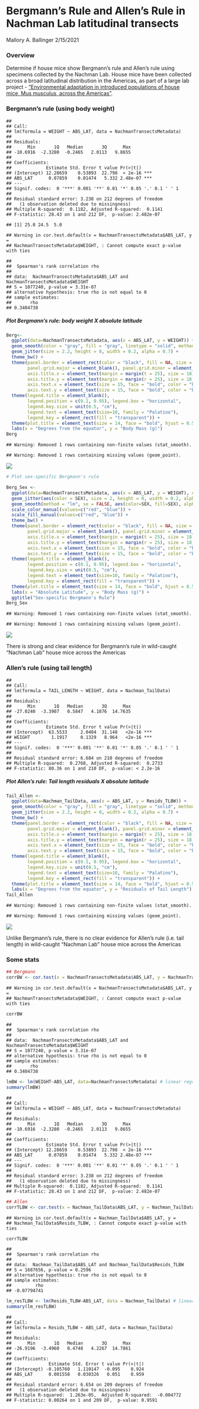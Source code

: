 Bergmann’s Rule and Allen’s Rule in Nachman Lab latitudinal transects
================
Mallory A. Ballinger
2/15/2021

### Overview

Determine if house mice show Bergmann’s rule and Allen’s rule using
specimens collected by the Nachman Lab. House mice have been collected
across a broad latitudinal distribution in the Americas, as part of a
large lab project - [“Environmental adaptation in introduced populations
of house mice, Mus musculus, across the
Americas”](http://arctos.database.museum/project/10001341).

### Bergmann’s rule (using body weight)

    ## 
    ## Call:
    ## lm(formula = WEIGHT ~ ABS_LAT, data = NachmanTransectsMetadata)
    ## 
    ## Residuals:
    ##      Min       1Q   Median       3Q      Max 
    ## -10.6916  -2.3280  -0.2465   2.0113   9.8655 
    ## 
    ## Coefficients:
    ##             Estimate Std. Error t value Pr(>|t|)    
    ## (Intercept) 12.28659    0.53893  22.798  < 2e-16 ***
    ## ABS_LAT      0.07859    0.01474   5.332 2.48e-07 ***
    ## ---
    ## Signif. codes:  0 '***' 0.001 '**' 0.01 '*' 0.05 '.' 0.1 ' ' 1
    ## 
    ## Residual standard error: 3.238 on 212 degrees of freedom
    ##   (1 observation deleted due to missingness)
    ## Multiple R-squared:  0.1182, Adjusted R-squared:  0.1141 
    ## F-statistic: 28.43 on 1 and 212 DF,  p-value: 2.482e-07

    ## [1] 25.0 24.5  5.0

    ## Warning in cor.test.default(x = NachmanTransectsMetadata$ABS_LAT, y =
    ## NachmanTransectsMetadata$WEIGHT, : Cannot compute exact p-value with ties

    ## 
    ##  Spearman's rank correlation rho
    ## 
    ## data:  NachmanTransectsMetadata$ABS_LAT and NachmanTransectsMetadata$WEIGHT
    ## S = 1077240, p-value = 3.31e-07
    ## alternative hypothesis: true rho is not equal to 0
    ## sample estimates:
    ##       rho 
    ## 0.3404738

##### Plot Bergmann’s rule: body weight X absolute latitude

``` r
Berg<-
  ggplot(data=NachmanTransectsMetadata, aes(x = ABS_LAT, y = WEIGHT)) +
  geom_smooth(color = "gray", fill = "gray", linetype = "solid", method = "lm", se = FALSE) + # se default (TRUE) shows 95% CI
  geom_jitter(size = 2.2, height = 0, width = 0.2, alpha = 0.7) +
  theme_bw() + 
  theme(panel.border = element_rect(color = "black", fill = NA, size = 1),
        panel.grid.major = element_blank(), panel.grid.minor = element_blank(), #axis.line = element_line(colour = "black"),
        axis.title.x = element_text(margin = margin(t = 25), size = 18, face = "bold", family = "Palatino"),
        axis.title.y = element_text(margin = margin(r = 25), size = 18, face = "bold", family = "Palatino"),
        axis.text.x = element_text(size = 15, face = "bold", color = "black", family = "Palatino"),
        axis.text.y = element_text(size = 15, face = "bold", color = "black", family = "Palatino")) +
  theme(legend.title = element_blank(),
        legend.position = c(0.1, 0.95), legend.box = "horizontal",
        legend.key.size = unit(0.5, "cm"),
        legend.text = element_text(size=10, family = "Palatino"),
        legend.key = element_rect(fill = "transparent")) +
  theme(plot.title = element_text(size = 14, face = "bold", hjust = 0.5, family = "Palatino")) +
  labs(x = "Degrees from the equator", y = "Body Mass (g)")
Berg
```

    ## Warning: Removed 1 rows containing non-finite values (stat_smooth).

    ## Warning: Removed 1 rows containing missing values (geom_point).

![](NachmanLab_transects_files/figure-gfm/Bergmann_plot-1.png)<!-- -->

``` r
# Plot sex-specific Bergmann's rule

Berg_Sex <-
  ggplot(data=NachmanTransectsMetadata, aes(x = ABS_LAT, y = WEIGHT), color = SEX) +
  geom_jitter(aes(color = SEX), size = 2, height = 0, width = 0.2, alpha = 0.5) +
  geom_smooth(method = "lm", se = FALSE, aes(color=SEX, fill=SEX), alpha = 0.2, linetype = "dashed") + # se default (TRUE) shows 95% CI
  scale_color_manual(values=c("red", "blue")) +
  scale_fill_manual(values=c("red", "blue")) +
  theme_bw() + 
  theme(panel.border = element_rect(color = "black", fill = NA, size = 1),
        panel.grid.major = element_blank(), panel.grid.minor = element_blank(), #axis.line = element_line(colour = "black"),
        axis.title.x = element_text(margin = margin(t = 25), size = 18, face = "bold", family = "Palatino"),
        axis.title.y = element_text(margin = margin(r = 25), size = 18, face = "bold", family = "Palatino"),
        axis.text.x = element_text(size = 15, face = "bold", color = "black", family = "Palatino"),
        axis.text.y = element_text(size = 15, face = "bold", color = "black", family = "Palatino")) +
  theme(legend.title = element_blank(),
        legend.position = c(0.1, 0.95), legend.box = "horizontal",
        legend.key.size = unit(0.5, "cm"),
        legend.text = element_text(size=10, family = "Palatino"),
        legend.key = element_rect(fill = "transparent")) +
  theme(plot.title = element_text(size = 14, face = "bold", hjust = 0.5, family = "Palatino")) +
  labs(x = "Absolute Latitude", y = "Body Mass (g)") +
  ggtitle("Sex-specific Bergmann's Rule")
Berg_Sex
```

    ## Warning: Removed 1 rows containing non-finite values (stat_smooth).

    ## Warning: Removed 1 rows containing missing values (geom_point).

![](NachmanLab_transects_files/figure-gfm/Bergmann_sex-1.png)<!-- -->

There is strong and clear evidence for Bergmann’s rule in wild-caught
“Nachman Lab” house mice across the Americas

### Allen’s rule (using tail length)

    ## 
    ## Call:
    ## lm(formula = TAIL_LENGTH ~ WEIGHT, data = Nachman_TailData)
    ## 
    ## Residuals:
    ##      Min       1Q   Median       3Q      Max 
    ## -27.0240  -3.3907   0.5847   4.1876  14.7635 
    ## 
    ## Coefficients:
    ##             Estimate Std. Error t value Pr(>|t|)    
    ## (Intercept)  63.5533     2.0404  31.148   <2e-16 ***
    ## WEIGHT        1.1917     0.1329   8.964   <2e-16 ***
    ## ---
    ## Signif. codes:  0 '***' 0.001 '**' 0.01 '*' 0.05 '.' 0.1 ' ' 1
    ## 
    ## Residual standard error: 6.684 on 210 degrees of freedom
    ## Multiple R-squared:  0.2768, Adjusted R-squared:  0.2733 
    ## F-statistic: 80.36 on 1 and 210 DF,  p-value: < 2.2e-16

##### Plot Allen’s rule: Tail length residuals X absolute latitude

``` r
Tail_Allen <-
  ggplot(data=Nachman_TailData, aes(x = ABS_LAT, y = Resids_TLBW)) +
  geom_smooth(color = "gray", fill = "gray", linetype = "solid", method = "lm", se = FALSE) + # se default (TRUE) shows 95% CI
  geom_jitter(size = 2.2, height = 0, width = 0.2, alpha = 0.7) +
  theme_bw() + 
  theme(panel.border = element_rect(color = "black", fill = NA, size = 1),
        panel.grid.major = element_blank(), panel.grid.minor = element_blank(), #axis.line = element_line(colour = "black"),
        axis.title.x = element_text(margin = margin(t = 25), size = 18, face = "bold", family = "Palatino"),
        axis.title.y = element_text(margin = margin(r = 25), size = 18, face = "bold", family = "Palatino"),
        axis.text.x = element_text(size = 15, face = "bold", color = "black", family = "Palatino"),
        axis.text.y = element_text(size = 15, face = "bold", color = "black", family = "Palatino")) +
  theme(legend.title = element_blank(),
        legend.position = c(0.1, 0.95), legend.box = "horizontal",
        legend.key.size = unit(0.5, "cm"),
        legend.text = element_text(size=10, family = "Palatino"),
        legend.key = element_rect(fill = "transparent")) +
  theme(plot.title = element_text(size = 14, face = "bold", hjust = 0.5, family = "Palatino")) +
  labs(x = "Degrees from the equator", y = "Residuals of Tail Length")
Tail_Allen
```

    ## Warning: Removed 1 rows containing non-finite values (stat_smooth).

    ## Warning: Removed 1 rows containing missing values (geom_point).

![](NachmanLab_transects_files/figure-gfm/Allen_plot-1.png)<!-- -->

Unlike Bergmann’s rule, there is no clear evidence for Allen’s rule
(i.e. tail length) in wild-caught “Nachman Lab” house mice across the
Americas

### Some stats

``` r
## Bergmann
corrBW <- cor.test(x = NachmanTransectsMetadata$ABS_LAT, y = NachmanTransectsMetadata$WEIGHT, method = 'spearman') # correlation
```

    ## Warning in cor.test.default(x = NachmanTransectsMetadata$ABS_LAT, y =
    ## NachmanTransectsMetadata$WEIGHT, : Cannot compute exact p-value with ties

``` r
corrBW
```

    ## 
    ##  Spearman's rank correlation rho
    ## 
    ## data:  NachmanTransectsMetadata$ABS_LAT and NachmanTransectsMetadata$WEIGHT
    ## S = 1077240, p-value = 3.31e-07
    ## alternative hypothesis: true rho is not equal to 0
    ## sample estimates:
    ##       rho 
    ## 0.3404738

``` r
lmBW <- lm(WEIGHT~ABS_LAT, data=NachmanTransectsMetadata) # linear regression
summary(lmBW)
```

    ## 
    ## Call:
    ## lm(formula = WEIGHT ~ ABS_LAT, data = NachmanTransectsMetadata)
    ## 
    ## Residuals:
    ##      Min       1Q   Median       3Q      Max 
    ## -10.6916  -2.3280  -0.2465   2.0113   9.8655 
    ## 
    ## Coefficients:
    ##             Estimate Std. Error t value Pr(>|t|)    
    ## (Intercept) 12.28659    0.53893  22.798  < 2e-16 ***
    ## ABS_LAT      0.07859    0.01474   5.332 2.48e-07 ***
    ## ---
    ## Signif. codes:  0 '***' 0.001 '**' 0.01 '*' 0.05 '.' 0.1 ' ' 1
    ## 
    ## Residual standard error: 3.238 on 212 degrees of freedom
    ##   (1 observation deleted due to missingness)
    ## Multiple R-squared:  0.1182, Adjusted R-squared:  0.1141 
    ## F-statistic: 28.43 on 1 and 212 DF,  p-value: 2.482e-07

``` r
## Allen
corrTLBW <- cor.test(x = Nachman_TailData$ABS_LAT, y = Nachman_TailData$Resids_TLBW, method = 'spearman') # correlation
```

    ## Warning in cor.test.default(x = Nachman_TailData$ABS_LAT, y =
    ## Nachman_TailData$Resids_TLBW, : Cannot compute exact p-value with ties

``` r
corrTLBW
```

    ## 
    ##  Spearman's rank correlation rho
    ## 
    ## data:  Nachman_TailData$ABS_LAT and Nachman_TailData$Resids_TLBW
    ## S = 1687656, p-value = 0.2596
    ## alternative hypothesis: true rho is not equal to 0
    ## sample estimates:
    ##         rho 
    ## -0.07794741

``` r
lm_resTLBW <- lm(Resids_TLBW~ABS_LAT, data = Nachman_TailData) # linear regression
summary(lm_resTLBW)
```

    ## 
    ## Call:
    ## lm(formula = Resids_TLBW ~ ABS_LAT, data = Nachman_TailData)
    ## 
    ## Residuals:
    ##      Min       1Q   Median       3Q      Max 
    ## -26.9196  -3.4960   0.4748   4.2267  14.7861 
    ## 
    ## Coefficients:
    ##              Estimate Std. Error t value Pr(>|t|)
    ## (Intercept) -0.105760   1.110147  -0.095    0.924
    ## ABS_LAT      0.001558   0.030326   0.051    0.959
    ## 
    ## Residual standard error: 6.654 on 209 degrees of freedom
    ##   (1 observation deleted due to missingness)
    ## Multiple R-squared:  1.263e-05,  Adjusted R-squared:  -0.004772 
    ## F-statistic: 0.00264 on 1 and 209 DF,  p-value: 0.9591
